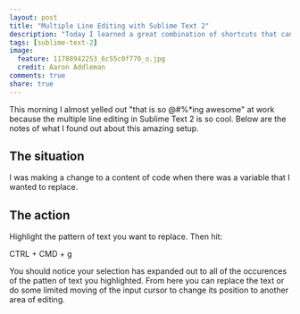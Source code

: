 ```yaml
---
layout: post
title: "Multiple Line Editing with Sublime Text 2"
description: "Today I learned a great combination of shortcuts that can be used in Sublime Text 2 while writing a Puppet module having to do with multiple line editing."
tags: [sublime-text-2]
image:
  feature: 11788942253_6c55c0f770_o.jpg
  credit: Aaron Addleman
comments: true
share: true
---
```


This morning I almost yelled out "that is so @#%*ing awesome" at work because the multiple line editing in Sublime Text 2 is so cool. Below are the notes of what I found out about this amazing setup.

## The situation

I was making a change to a content of code when there was a variable that I wanted to replace.

## The action

Highlight the pattern of text you want to replace. Then hit:

CTRL + CMD + g

You should notice your selection has expanded out to all of the occurences of the patten of text you highlighted. From here you can replace the text or do some limited moving of the input cursor to change its position to another area of editing.
